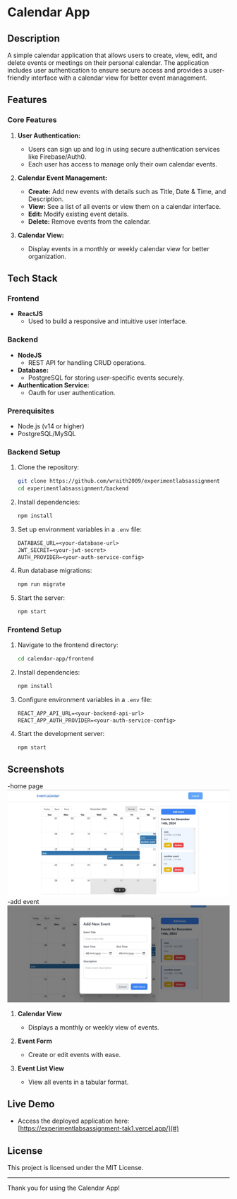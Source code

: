 # Calendar App

## Description

A simple calendar application that allows users to create, view, edit, and delete events or meetings on their personal calendar. The application includes user authentication to ensure secure access and provides a user-friendly interface with a calendar view for better event management.

## Features

### Core Features

1. **User Authentication:**

   - Users can sign up and log in using secure authentication services like Firebase/Auth0.
   - Each user has access to manage only their own calendar events.

2. **Calendar Event Management:**

   - **Create:** Add new events with details such as Title, Date & Time, and Description.
   - **View:** See a list of all events or view them on a calendar interface.
   - **Edit:** Modify existing event details.
   - **Delete:** Remove events from the calendar.

3. **Calendar View:**
   - Display events in a monthly or weekly calendar view for better organization.

## Tech Stack

### Frontend

- **ReactJS**
  - Used to build a responsive and intuitive user interface.

### Backend

- **NodeJS**
  - REST API for handling CRUD operations.
- **Database:**
  - PostgreSQL for storing user-specific events securely.
- **Authentication Service:**
  - Oauth for user authentication.

### Prerequisites

- Node.js (v14 or higher)
- PostgreSQL/MySQL

### Backend Setup

1. Clone the repository:
   ```bash
   git clone https://github.com/wraith2009/experimentlabsassignment
   cd experimentlabsassignment/backend
   ```
2. Install dependencies:
   ```bash
   npm install
   ```
3. Set up environment variables in a `.env` file:
   ```env
   DATABASE_URL=<your-database-url>
   JWT_SECRET=<your-jwt-secret>
   AUTH_PROVIDER=<your-auth-service-config>
   ```
4. Run database migrations:
   ```bash
   npm run migrate
   ```
5. Start the server:
   ```bash
   npm start
   ```

### Frontend Setup

1. Navigate to the frontend directory:
   ```bash
   cd calendar-app/frontend
   ```
2. Install dependencies:
   ```bash
   npm install
   ```
3. Configure environment variables in a `.env` file:
   ```env
   REACT_APP_API_URL=<your-backend-api-url>
   REACT_APP_AUTH_PROVIDER=<your-auth-service-config>
   ```
4. Start the development server:
   ```bash
   npm start
   ```

## Screenshots

-home page
![Alt Text](frontend/src/assets/eventcalander.jpg)
-add event
![Alt Text](frontend/src/assets/eventCalendar2.jpg)

1. **Calendar View**

   - Displays a monthly or weekly view of events.

2. **Event Form**

   - Create or edit events with ease.

3. **Event List View**
   - View all events in a tabular format.

## Live Demo

- Access the deployed application here: [https://experimentlabsassignment-tak1.vercel.app/](#)

## License

This project is licensed under the MIT License.

---

Thank you for using the Calendar App!
